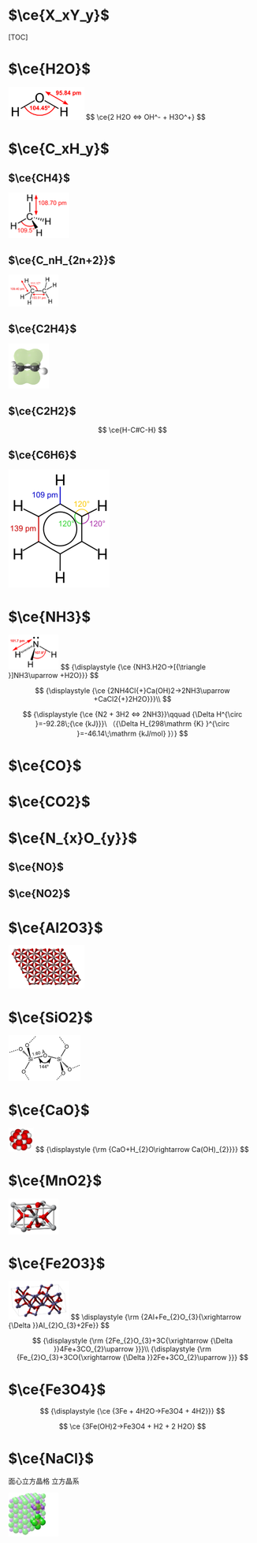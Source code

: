 # $\ce{X_xY_y}$
[TOC]

# $\ce{H2O}$

<img src="assets/H2O_2D_labelled.svg" alt="H2O_2D_labelled" style="zoom:15%;" />
$$
\ce{2 H2O <=> OH^- + H3O^+}
$$

# $\ce{C_xH_y}$


## $\ce{CH4}$

<img src="assets/Methane-2D-dimensions.svg" alt="Methane-2D-dimensions" style="zoom:12%;" />

## $\ce{C_nH_{2n+2}}$

<img src="assets/Ethane-staggered-CRC-MW-dimensions-2D.png" alt="img" style="zoom:10%;" />

## $\ce{C2H4}$

<img src="assets/Ethylene_3D.png" alt="img" style="zoom:15%;" />

## $\ce{C2H2}$

$$
\ce{H-C#C-H}
$$

## $\ce{C6H6}$

![Benzene_geometrie_(2)](assets/Benzene_geometrie_(2).svg)


# $\ce{NH3}$

<img src="assets/Ammonia-2D-dimensions.png" alt="img" style="zoom:10%;" />
$$
{\displaystyle {\ce {NH3.H2O->[{\triangle }]NH3\uparrow +H2O}}}
$$

$$
{\displaystyle {\ce {2NH4Cl{+}Ca(OH)2->2NH3\uparrow +CaCl2{+}2H2O}}}\\
$$

$$
{\displaystyle {\ce {N2 + 3H2 <=> 2NH3}}\qquad {\Delta H^{\circ }=-92.28\;{\ce {kJ}}}\ （{\Delta H_{298\mathrm {K} }^{\circ }=-46.14\;\mathrm {kJ/mol} }）}
$$


# $\ce{CO}$

# $\ce{CO2}$

# $\ce{N_{x}O_{y}}$

## $\ce{NO}$

## $\ce{NO2}$

# $\ce{Al2O3}$

<img src="assets/Corundum-3D-balls.png" alt="img" style="zoom:15%;" />

# $\ce{SiO2}$

<img src="assets/SiO2repeat.png" alt="img" style="zoom:25%;" />


# $\ce{CaO}$

<img src="assets/Calcium-oxide-3D-vdW.png" alt="img" style="zoom:5%;" />
$$
{\displaystyle {\rm {CaO+H_{2}O\rightarrow Ca(OH)_{2}}}}
$$

# $\ce{MnO2}$

<img src="assets/Rutile-unit-cell-3D-balls.png" alt="img" style="zoom:10%;" />

# $\ce{Fe2O3}$

<img src="assets/Haematite-unit-cell-3D-balls.png" alt="img" style="zoom:12%;" />
$$
\displaystyle {\rm {2Al+Fe_{2}O_{3}{\xrightarrow {\Delta }}Al_{2}O_{3}+2Fe}}
$$

$$
{\displaystyle {\rm {2Fe_{2}O_{3}+3C{\xrightarrow {\Delta }}4Fe+3CO_{2}\uparrow }}}\\
{\displaystyle {\rm {Fe_{2}O_{3}+3CO{\xrightarrow {\Delta }}2Fe+3CO_{2}\uparrow }}}
$$

# $\ce{Fe3O4}$

$$
{\displaystyle {\ce {3Fe + 4H2O->Fe3O4 + 4H2}}}
$$

$$
\ce {3Fe(OH)2->Fe3O4 + H2 + 2 H2O}
$$

# $\ce{NaCl}$

面心立方晶格	立方晶系

<img src="assets/NaCl_octahedra.svg" alt="NaCl_octahedra" style="zoom:10%;" />
